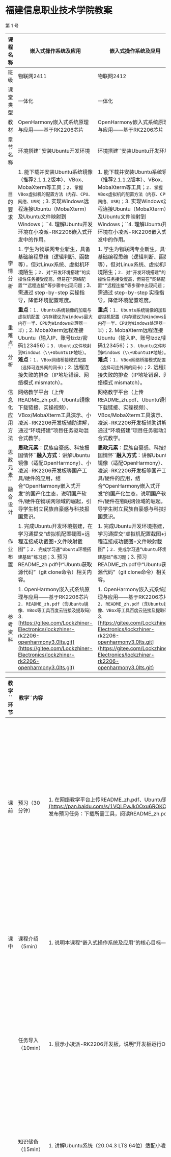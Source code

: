 # 福建信息职业技术学院教案

第 1 号

| 课程名称           | 嵌入式操作系统及应用                                                                                                                                                                                                                                                                                                                                        | 嵌入式操作系统及应用                                                                                                                                                                                                                                                                                                                                        | 嵌入式操作系统及应用                                                                                                                                                                                                                                                                                                                                        | 嵌入式操作系统及应用                                                                                                                                                                                                                                                                                                                                        |
| ------------------ | ----------------------------------------------------------------------------------------------------------------------------------------------------------------------------------------------------------------------------------------------------------------------------------------------------------------------------------------------------------- | ----------------------------------------------------------------------------------------------------------------------------------------------------------------------------------------------------------------------------------------------------------------------------------------------------------------------------------------------------------- | ----------------------------------------------------------------------------------------------------------------------------------------------------------------------------------------------------------------------------------------------------------------------------------------------------------------------------------------------------------- | ----------------------------------------------------------------------------------------------------------------------------------------------------------------------------------------------------------------------------------------------------------------------------------------------------------------------------------------------------------- |
| 班 级              | 物联网2411                                                                                                                                                                                                                                                                                                                                                  | 物联网2412                                                                                                                                                                                                                                                                                                                                                  | 物联网2411                                                                                                                                                                                                                                                                                                                                                  | 物联网2412                                                                                                                                                                                                                                                                                                                                                  |
| 课堂类型           | 一体化                                                                                                                                                                                                                                                                                                                                                      | 一体化                                                                                                                                                                                                                                                                                                                                                      | 一体化                                                                                                                                                                                                                                                                                                                                                      | 一体化                                                                                                                                                                                                                                                                                                                                                      |
| 教 材              | OpenHarmony嵌入式系统原理与应用——基于RK2206芯片                                                                                                                                                                                                                                                                                                           | OpenHarmony嵌入式系统原理与应用——基于RK2206芯片                                                                                                                                                                                                                                                                                                           | OpenHarmony嵌入式系统原理与应用——基于RK2206芯片                                                                                                                                                                                                                                                                                                           | OpenHarmony嵌入式系统原理与应用——基于RK2206芯片                                                                                                                                                                                                                                                                                                           |
| 章节名称           | 环境搭建``安装Ubuntu开发环境                                                                                                                                                                                                                                                                                                                                | 环境搭建``安装Ubuntu开发环境                                                                                                                                                                                                                                                                                                                                | 环境搭建``安装Ubuntu开发环境                                                                                                                                                                                                                                                                                                                                | 环境搭建``安装Ubuntu开发环境                                                                                                                                                                                                                                                                                                                                |
| 目的要求           | 1. 能下载并安装Ubuntu系统镜像（推荐2.1.1.2版本）、VBox、MobaXterm等工具；``2. 掌握VBox虚拟机的配置方法（内存、CPU、网络、USB）；``3. 实现Windows远程连接Ubuntu（MobaXterm）及Ubuntu文件映射到Windows；``4. 理解Ubuntu开发环境在小凌派-RK2206嵌入式开发中的作用。                                                                                            | 1. 能下载并安装Ubuntu系统镜像（推荐2.1.1.2版本）、VBox、MobaXterm等工具；``2. 掌握VBox虚拟机的配置方法（内存、CPU、网络、USB）；``3. 实现Windows远程连接Ubuntu（MobaXterm）及Ubuntu文件映射到Windows；``4. 理解Ubuntu开发环境在小凌派-RK2206嵌入式开发中的作用。                                                                                            | 1. 能下载并安装Ubuntu系统镜像（推荐2.1.1.2版本）、VBox、MobaXterm等工具；``2. 掌握VBox虚拟机的配置方法（内存、CPU、网络、USB）；``3. 实现Windows远程连接Ubuntu（MobaXterm）及Ubuntu文件映射到Windows；``4. 理解Ubuntu开发环境在小凌派-RK2206嵌入式开发中的作用。                                                                                            | 1. 能下载并安装Ubuntu系统镜像（推荐2.1.1.2版本）、VBox、MobaXterm等工具；``2. 掌握VBox虚拟机的配置方法（内存、CPU、网络、USB）；``3. 实现Windows远程连接Ubuntu（MobaXterm）及Ubuntu文件映射到Windows；``4. 理解Ubuntu开发环境在小凌派-RK2206嵌入式开发中的作用。                                                                                            |
| 学情分析           | 1. 学生为物联网专业新生，具备基础编程思维（逻辑判断、函数等），但对Linux系统、虚拟机环境陌生；``2. 对“开发环境搭建”的实操性任务接受度高，但易在“网络配置”“远程连接”等步骤中出现问题；``3. 需通过 step-by-step 实操指导，降低环境配置难度。                                                                                                            | 1. 学生为物联网专业新生，具备基础编程思维（逻辑判断、函数等），但对Linux系统、虚拟机环境陌生；``2. 对“开发环境搭建”的实操性任务接受度高，但易在“网络配置”“远程连接”等步骤中出现问题；``3. 需通过 step-by-step 实操指导，降低环境配置难度。                                                                                                            | 1. 学生为物联网专业新生，具备基础编程思维（逻辑判断、函数等），但对Linux系统、虚拟机环境陌生；``2. 对“开发环境搭建”的实操性任务接受度高，但易在“网络配置”“远程连接”等步骤中出现问题；``3. 需通过 step-by-step 实操指导，降低环境配置难度。                                                                                                            | 1. 学生为物联网专业新生，具备基础编程思维（逻辑判断、函数等），但对Linux系统、虚拟机环境陌生；``2. 对“开发环境搭建”的实操性任务接受度高，但易在“网络配置”“远程连接”等步骤中出现问题；``3. 需通过 step-by-step 实操指导，降低环境配置难度。                                                                                                            |
| 重 难 点``分 析    | **重点**：``1. Ubuntu系统镜像的加载与虚拟机配置（内存建议为Windows最大内存一半、CPU为Windows处理器一半）；``2. MobaXterm远程连接Ubuntu（输入IP、账号lzdz/密码123456）；``3. Ubuntu文件映射到Windows（\\+UbuntuIP地址）。``**难点**：``1. VBox网络桥接模式配置（选择可连外网的网卡）；``2. 远程连接失败的排查（IP地址错误、网络模式 mismatch）。 | **重点**：``1. Ubuntu系统镜像的加载与虚拟机配置（内存建议为Windows最大内存一半、CPU为Windows处理器一半）；``2. MobaXterm远程连接Ubuntu（输入IP、账号lzdz/密码123456）；``3. Ubuntu文件映射到Windows（\\+UbuntuIP地址）。``**难点**：``1. VBox网络桥接模式配置（选择可连外网的网卡）；``2. 远程连接失败的排查（IP地址错误、网络模式 mismatch）。 | **重点**：``1. Ubuntu系统镜像的加载与虚拟机配置（内存建议为Windows最大内存一半、CPU为Windows处理器一半）；``2. MobaXterm远程连接Ubuntu（输入IP、账号lzdz/密码123456）；``3. Ubuntu文件映射到Windows（\\+UbuntuIP地址）。``**难点**：``1. VBox网络桥接模式配置（选择可连外网的网卡）；``2. 远程连接失败的排查（IP地址错误、网络模式 mismatch）。 | **重点**：``1. Ubuntu系统镜像的加载与虚拟机配置（内存建议为Windows最大内存一半、CPU为Windows处理器一半）；``2. MobaXterm远程连接Ubuntu（输入IP、账号lzdz/密码123456）；``3. Ubuntu文件映射到Windows（\\+UbuntuIP地址）。``**难点**：``1. VBox网络桥接模式配置（选择可连外网的网卡）；``2. 远程连接失败的排查（IP地址错误、网络模式 mismatch）。 |
| 信息化应用方法     | 网络教学平台（上传README_zh.pdf、Ubuntu镜像下载链接、实操视频）、VBox/MobaXterm工具演示、小凌派-RK2206开发板辅助讲解，通过“环境搭建”项目任务驱动混合式教学。                                                                                                                                                                                              | 网络教学平台（上传README_zh.pdf、Ubuntu镜像下载链接、实操视频）、VBox/MobaXterm工具演示、小凌派-RK2206开发板辅助讲解，通过“环境搭建”项目任务驱动混合式教学。                                                                                                                                                                                              | 网络教学平台（上传README_zh.pdf、Ubuntu镜像下载链接、实操视频）、VBox/MobaXterm工具演示、小凌派-RK2206开发板辅助讲解，通过“环境搭建”项目任务驱动混合式教学。                                                                                                                                                                                              | 网络教学平台（上传README_zh.pdf、Ubuntu镜像下载链接、实操视频）、VBox/MobaXterm工具演示、小凌派-RK2206开发板辅助讲解，通过“环境搭建”项目任务驱动混合式教学。                                                                                                                                                                                              |
| 思政元素``融合设计 | **思政元素**：民族自豪感、科技报国情怀``**融入方式**：讲解Ubuntu镜像（适配OpenHarmony）、小凌派-RK2206开发板等国产工具/硬件的应用，结合“OpenHarmony嵌入式开发”的国产化生态，说明国产软件/硬件在物联网领域的崛起，引导学生树立民族自豪感与科技报国意识。                                                                                       | **思政元素**：民族自豪感、科技报国情怀``**融入方式**：讲解Ubuntu镜像（适配OpenHarmony）、小凌派-RK2206开发板等国产工具/硬件的应用，结合“OpenHarmony嵌入式开发”的国产化生态，说明国产软件/硬件在物联网领域的崛起，引导学生树立民族自豪感与科技报国意识。                                                                                       | **思政元素**：民族自豪感、科技报国情怀``**融入方式**：讲解Ubuntu镜像（适配OpenHarmony）、小凌派-RK2206开发板等国产工具/硬件的应用，结合“OpenHarmony嵌入式开发”的国产化生态，说明国产软件/硬件在物联网领域的崛起，引导学生树立民族自豪感与科技报国意识。                                                                                       | **思政元素**：民族自豪感、科技报国情怀``**融入方式**：讲解Ubuntu镜像（适配OpenHarmony）、小凌派-RK2206开发板等国产工具/硬件的应用，结合“OpenHarmony嵌入式开发”的国产化生态，说明国产软件/硬件在物联网领域的崛起，引导学生树立民族自豪感与科技报国意识。                                                                                       |
| 作业布置           | 1. 完成Ubuntu开发环境搭建，在学习通提交“虚拟机配置截图+远程连接成功截图+文件映射截图”；``2. 完成学习通“Ubuntu环境搭建基础”练习题；``3. 预习README_zh.pdf中“Ubuntu获取源代码”（git clone命令）相关内容。                                                                                                                                               | 1. 完成Ubuntu开发环境搭建，在学习通提交“虚拟机配置截图+远程连接成功截图+文件映射截图”；``2. 完成学习通“Ubuntu环境搭建基础”练习题；``3. 预习README_zh.pdf中“Ubuntu获取源代码”（git clone命令）相关内容。                                                                                                                                               | 1. 完成Ubuntu开发环境搭建，在学习通提交“虚拟机配置截图+远程连接成功截图+文件映射截图”；``2. 完成学习通“Ubuntu环境搭建基础”练习题；``3. 预习README_zh.pdf中“Ubuntu获取源代码”（git clone命令）相关内容。                                                                                                                                               | 1. 完成Ubuntu开发环境搭建，在学习通提交“虚拟机配置截图+远程连接成功截图+文件映射截图”；``2. 完成学习通“Ubuntu环境搭建基础”练习题；``3. 预习README_zh.pdf中“Ubuntu获取源代码”（git clone命令）相关内容。                                                                                                                                               |
| 参考资料           | 1. OpenHarmony嵌入式系统原理与应用——基于RK2206芯片 ``2. README_zh.pdf（含Ubuntu镜像、VBox等工具百度云链接及提取码）``3. [https://gitee.com/Lockzhiner-Electronics/lockzhiner-rk2206-openharmony3.0lts.git](https://gitee.com/Lockzhiner-Electronics/lockzhiner-rk2206-openharmony3.0lts.git)                                                                 | 1. OpenHarmony嵌入式系统原理与应用——基于RK2206芯片 ``2. README_zh.pdf（含Ubuntu镜像、VBox等工具百度云链接及提取码）``3. [https://gitee.com/Lockzhiner-Electronics/lockzhiner-rk2206-openharmony3.0lts.git](https://gitee.com/Lockzhiner-Electronics/lockzhiner-rk2206-openharmony3.0lts.git)                                                                 | 1. OpenHarmony嵌入式系统原理与应用——基于RK2206芯片 ``2. README_zh.pdf（含Ubuntu镜像、VBox等工具百度云链接及提取码）``3. [https://gitee.com/Lockzhiner-Electronics/lockzhiner-rk2206-openharmony3.0lts.git](https://gitee.com/Lockzhiner-Electronics/lockzhiner-rk2206-openharmony3.0lts.git)                                                                 | 1. OpenHarmony嵌入式系统原理与应用——基于RK2206芯片 ``2. README_zh.pdf（含Ubuntu镜像、VBox等工具百度云链接及提取码）``3. [https://gitee.com/Lockzhiner-Electronics/lockzhiner-rk2206-openharmony3.0lts.git](https://gitee.com/Lockzhiner-Electronics/lockzhiner-rk2206-openharmony3.0lts.git)                                                                 |

| 教学``环节 | 教学``内容         | 教师活动                                                                                                                                                                                                                                                                                                                                                                                                                                                                                                                                                                                                                                                                                                                                                                                                                                                          | 学生活动                                                                                                                                                                                                               | 设计意图                                                                                   |
| ---------- | ------------------ | ----------------------------------------------------------------------------------------------------------------------------------------------------------------------------------------------------------------------------------------------------------------------------------------------------------------------------------------------------------------------------------------------------------------------------------------------------------------------------------------------------------------------------------------------------------------------------------------------------------------------------------------------------------------------------------------------------------------------------------------------------------------------------------------------------------------------------------------------------------------- | ---------------------------------------------------------------------------------------------------------------------------------------------------------------------------------------------------------------------- | ------------------------------------------------------------------------------------------ |
| 课前       | 预习（30分钟）     | 1. 在网络教学平台上传README_zh.pdf、Ubuntu镜像（2.1.1.2版本，百度云链接：[https://pan.baidu.com/s/1VQLEwJk0Oxu6ROKOMK0qkA，提取码：wp62）、VBox（百度云链接：https://pan.baidu.com/s/1EYgUAO1_2N0GluF7h8HvBQ，提取码：eekp）等工具安装包及实操预习视频；](https://pan.baidu.com/s/1VQLEwJk0Oxu6ROKOMK0qkA%EF%BC%8C%E6%8F%90%E5%8F%96%E7%A0%81%EF%BC%9Awp62%EF%BC%89%E3%80%81VBox%EF%BC%88%E7%99%BE%E5%BA%A6%E4%BA%91%E9%93%BE%E6%8E%A5%EF%BC%9Ahttps://pan.baidu.com/s/1EYgUAO1_2N0GluF7h8HvBQ%EF%BC%8C%E6%8F%90%E5%8F%96%E7%A0%81%EF%BC%9Aeekp%EF%BC%89%E7%AD%89%E5%B7%A5%E5%85%B7%E5%AE%89%E8%A3%85%E5%8C%85%E5%8F%8A%E5%AE%9E%E6%93%8D%E9%A2%84%E4%B9%A0%E8%A7%86%E9%A2%91%EF%BC%9B)``2. 发布预习任务：下载所需工具，阅读README_zh.pdf中“2.1 开始下载”“2.2 部署环境”章节。                                                                                    | 1. 下载Ubuntu镜像、VBox、MobaXterm等工具；``2. 观看预习视频，初步了解工具用途及安装步骤；``3. 标记预习中疑问点（如“网络桥接”“远程连接”）。                                                                         | 提前熟悉工具及流程，减少课堂操作时间，提高教学效率；通过标记疑问点，明确课堂学习重点。     |
| 课中       | 课程介绍（5min）   | 1. 说明本课程“嵌入式操作系统及应用”的核心目标——基于小凌派-RK2206开发板掌握OpenHarmony开发；``2. 强调“Ubuntu开发环境”是后续编译、烧录的基础，关联后续“源代码获取”“Docker编译”等任务。                                                                                                                                                                                                                                                                                                                                                                                                                                                                                                                                                                                                                                                                    | 倾听并记录课程目标与Ubuntu环境的作用，建立“环境搭建-后续开发”的关联认知。                                                                                                                                            | 明确课程定位，让学生理解当前学习内容的必要性。                                             |
|            | 任务导入（10min）  | 1. 展示小凌派-RK2206开发板，说明“开发板运行OpenHarmony系统需先在Ubuntu环境编译代码”；``2. 提出本次课堂任务：完成Ubuntu开发环境搭建（含虚拟机配置、远程连接、文件映射），为后续代码编译做准备；``3. 明确任务验收标准：远程连接成功、能访问Ubuntu共享文件夹。                                                                                                                                                                                                                                                                                                                                                                                                                                                                                                                                                                                                     | 1. 观察开发板，理解“环境搭建”的实际应用场景；``2. 记录任务目标及验收标准，明确课堂实操方向。                                                                                                                         | 以真实开发需求为驱动，激发实操兴趣，明确学习目标。                                         |
|            | 知识储备（15min）  | 1. 讲解Ubuntu系统（20.04.3 LTS 64位）适配小凌派-RK2206的优势，结合国产生态融入思政；``2. 演示VBox、MobaXterm工具用途：VBox用于运行Ubuntu虚拟机，MobaXterm用于远程操作Ubuntu；``3. 重点解析关键概念：网络桥接（实现Ubuntu连外网）、远程连接（Windows操作Ubuntu）、文件映射（Windows与Ubuntu文件互通）。                                                                                                                                                                                                                                                                                                                                                                                                                                                                                                                                                            | 1. 记录Ubuntu系统版本、账号信息（lzdz/123456、root/123456）；``2. 理解工具核心用途及“网络桥接”等概念的作用；``3. 提问预习中疑问点（如“为何取消USB控制器”）。                                                       | 补充理论基础，解答预习疑问，为实操环节铺垫。                                               |
|            | 任务实施（40min）  | 1.**步骤1：安装VBox虚拟机**（10min）：``  - 示范安装VBox（双击VirtualBox-6.1.32-149290-Win.exe），提醒“按默认路径安装”；``2. **步骤2：加载并配置Ubuntu镜像**（15min）：``  - 示范“注册Ubuntu镜像”（打开VBox→注册→选择Ubuntu.vbox）；``  - 分步演示配置：内存（建议2915MB）、CPU（3核）、网络（桥接模式，选择外网网卡）、USB（取消“启用USB控制器”），每步后停顿让学生跟随操作，实时指导错误（如“网卡选择错误”）；``  - 示范启动Ubuntu，提醒输入账号lzdz/密码123456；``3. **步骤3：远程连接与文件映射**（15min）：``  - 示范“获取Ubuntu IP”（终端输入 `ip addr show`）；``  - 示范MobaXterm远程连接：打开Session→SSH→输入IP→输入账号密码→确认连接；``  - 示范文件映射：Windows文件管理器输入“\\+Ubuntu IP”，访问共享文件夹；``4. 巡回指导，针对“远程连接失败”“网络无响应”等问题现场排查（如IP输入错误、桥接网卡选择错误）。 | 1. 跟随教师步骤，依次完成VBox安装、Ubuntu镜像加载与配置；``2. 记录Ubuntu IP地址，完成MobaXterm远程连接，验证“登录成功”界面；``3. 操作文件映射，确认能访问Ubuntu共享文件夹；``4. 遇到问题及时举手提问，修正操作错误。 | 通过“示范-跟随-指导”的实操模式，让学生掌握核心步骤；巡回指导针对性解决问题，突破重难点。 |
|            | 任务总结（5min）   | 1. 随机抽查3-4名学生，检查“远程连接状态”“文件映射是否成功”；``2. 汇总课堂常见问题：IP地址获取错误、网络桥接模式选错、账号密码输入错误，给出排查方法；``3. 回顾本次任务关键点：虚拟机配置参数、远程连接步骤、文件映射路径。                                                                                                                                                                                                                                                                                                                                                                                                                                                                                                                                                                                                                                    | 1. 展示自己的环境搭建成果（远程连接界面、共享文件夹）；``2. 记录常见问题及排查方法，修正自己的操作误区；``3. 快速回顾并复述关键步骤（如“获取IP用 `ip addr show`命令”）。                                           | 通过抽查验收任务成果，强化关键步骤记忆；汇总问题帮助学生建立“错误排查”思维。             |
| 作业       | 课后作业（30分钟） | 1. 在学习通发布作业：提交“虚拟机配置截图（内存、CPU页面）+远程连接成功截图+文件映射截图”；``2. 发布学习通“Ubuntu环境搭建基础”练习题（含镜像版本、账号密码、IP获取命令等知识点）；``3. 布置预习任务：阅读README_zh.pdf中“2.5 Ubuntu获取源代码”“2.6 编译流程”章节。                                                                                                                                                                                                                                                                                                                                                                                                                                                                                                                                                                                         | 1. 整理课堂实操截图，按要求提交作业；``2. 完成学习通练习题，巩固基础知识点；``3. 预习“源代码获取”章节，了解git clone命令用途。                                                                                       | 通过作业验收学习成果，预习为下次课“源代码获取与编译”铺垫。                               |
| 课后       | 复习与资源补充     | 1. 在网络教学平台上传课堂实操录屏、常见问题排查手册；``2. 汇总学生作业中的共性问题，在平台发布补充讲解；``3. 开放平台答疑区，解答学生课后疑问。                                                                                                                                                                                                                                                                                                                                                                                                                                                                                                                                                                                                                                                                                                                   | 1. 观看课堂录屏，复习实操步骤；``2. 查看共性问题讲解，修正自己的操作；``3. 在答疑区提问课后遇到的环境问题（如“重启后远程连接失败”）。                                                                                | 延伸课堂学习，帮助学生查漏补缺，保障环境搭建的稳定性。                                     |

